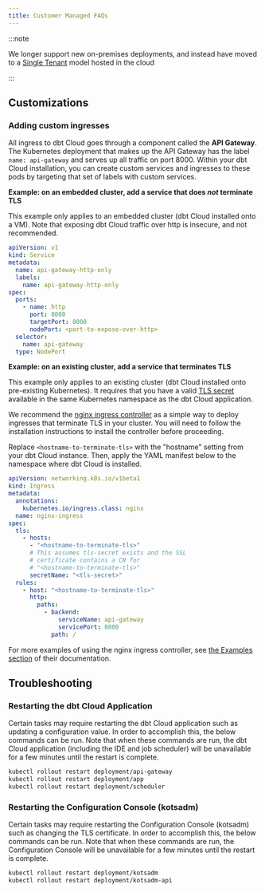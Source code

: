 ```yaml
---
title: Customer Managed FAQs
---
```


:::note

We longer support new on-premises deployments, and instead have moved to a [Single Tenant](single-tenant) model hosted in the cloud

:::

## Customizations

### Adding custom ingresses

All ingress to dbt Cloud goes through a component called the **API Gateway**. The Kubernetes deployment that makes up the API Gateway has the label `name: api-gateway` and serves up all traffic on port 8000. Within your dbt Cloud installation, you can create custom services and ingresses to these pods by targeting that set of labels with custom services.

**Example: on an embedded cluster, add a service that does _not_ terminate TLS**

This example only applies to an embedded cluster (dbt Cloud installed onto a VM). Note that exposing dbt Cloud traffic over http is insecure, and not recommended.

```yaml
apiVersion: v1
kind: Service
metadata:
  name: api-gateway-http-only
  labels:
    name: api-gateway-http-only
spec:
  ports:
    - name: http
      port: 8000
      targetPort: 8000
      nodePort: <port-to-expose-over-http>
  selector:
    name: api-gateway
  type: NodePort
```

**Example: on an existing cluster, add a service that terminates TLS**

This example only applies to an existing cluster (dbt Cloud installed onto pre-existing Kubernetes). It requires that you have a valid [TLS secret](https://kubernetes.io/docs/concepts/services-networking/ingress/#tls) available in the same Kubernetes namespace as the dbt Cloud application.

We recommend the [nginx ingress controller](https://kubernetes.github.io/ingress-nginx/deploy/) as a simple way to deploy ingresses that terminate TLS in your cluster. You will need to follow the installation instructions to install the controller before proceeding.

Replace `<hostname-to-terminate-tls>` with the "hostname" setting from your dbt Cloud instance. Then, apply the YAML manifest below to the namespace where dbt Cloud is installed.

```yaml
apiVersion: networking.k8s.io/v1beta1
kind: Ingress
metadata:
  annotations:
    kubernetes.io/ingress.class: nginx
  name: nginx-ingress
spec:
  tls:
    - hosts:
      - "<hostname-to-terminate-tls>"
      # This assumes tls-secret exists and the SSL
      # certificate contains a CN for
      # "<hostname-to-terminate-tls>"
      secretName: "<tls-secret>"
  rules:
    - host: "<hostname-to-terminate-tls>"
      http:
        paths:
          - backend:
              serviceName: api-gateway
              servicePort: 8000
            path: /
```

For more examples of using the nginx ingress controller, see [the Examples section](https://kubernetes.github.io/ingress-nginx/examples/tls-termination/) of their documentation.

## Troubleshooting

### Restarting the dbt Cloud Application

Certain tasks may require restarting the dbt Cloud application such as updating a configuration value. In order to accomplish this, the below commands can be run. Note that when these commands are run, the dbt Cloud application (including the IDE and job scheduler) will be unavailable for a few minutes until the restart is complete.

```bash
kubectl rollout restart deployment/api-gateway
kubectl rollout restart deployment/app
kubectl rollout restart deployment/scheduler
```

### Restarting the Configuration Console (kotsadm)

Certain tasks may require restarting the Configuration Console (kotsadm) such as changing the TLS certificate. In order to accomplish this, the below commands can be run. Note that when these commands are run, the Configuration Console will be unavailable for a few minutes until the restart is complete.

```bash
kubectl rollout restart deployment/kotsadm
kubectl rollout restart deployment/kotsadm-api
```
